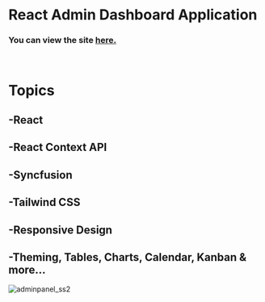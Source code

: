 # React Admin Dashboard Application

### You can view the site [**here.**](http://admin-panel-ysfkblt.vercel.app/)

<br>

# Topics

## -React

## -React Context API

## -Syncfusion

## -Tailwind CSS

## -Responsive Design

## -Theming, Tables, Charts, Calendar, Kanban & more...

![adminpanel_ss2](https://user-images.githubusercontent.com/80647654/183462263-61eff724-422a-4cc9-8655-5dfca9f3a751.png)

